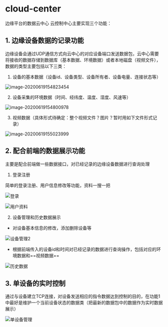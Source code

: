 # cloud-center
边缘平台的数据云中心
云控制中心主要实现三个功能：

## 1. 边缘设备数据的记录功能

边缘设备会通过UDP通信方式向云中心的对应设备端口发送数据包，云中心需要将接收的数据存储到数据库（基本数据、环境数据）或者本地磁盘（视频文件），数据的类型主要包括以下三类：

1. 设备的基本数据（设备id、设备类型、设备所有者、设备电量、连接状态等）

![image-20200619154823454](https://note.youdao.com/yws/public/resource/a590917cb48dcdcd15365607a22b2b6c/xmlnote/C72E45020D4042849568D85D91C334FC/5825)

2. 设备采集的环境数据（时间、经纬度、温度、湿度、风速等）

![image-20200619154800978](https://note.youdao.com/yws/public/resource/a590917cb48dcdcd15365607a22b2b6c/xmlnote/899991AA820C45498BBA9485401DDD14/5827)

3. 视频数据（具体形式待确定：整个视频文件？图片？暂时用如下文件形式记录）

![image-20200619155023999](https://note.youdao.com/yws/public/resource/a590917cb48dcdcd15365607a22b2b6c/xmlnote/B2FE0059C32142CC8B2D10A48BD6C9A6/5829)

## 2. 配合前端的数据展示功能

主要是配合前端做一些数据接口，对已经记录的边缘设备数据进行查询处理

1. 登录注册

简单的登录注册、用户信息修改等功能，资料一搜一把

![登录](https://note.youdao.com/yws/public/resource/a590917cb48dcdcd15365607a22b2b6c/xmlnote/E73085EAFF034AB884250A2FAF91412C/5831)



![用户资料](https://note.youdao.com/yws/public/resource/a590917cb48dcdcd15365607a22b2b6c/xmlnote/6B886FE849AA400BB07BDA0F35507C15/5833)



2. 设备管理和历史数据展示

- 对设备基本信息的修改，添加删除设备等

![设备管理2](https://note.youdao.com/yws/public/resource/a590917cb48dcdcd15365607a22b2b6c/xmlnote/AC3285C3D9C14B2B804E54A54BBECF8D/5835)

- 根据前端传入的设备id和时间对已经记录的数据进行查询操作，包括对应的环境数据和==视频数据==

![历史数据](https://note.youdao.com/yws/public/resource/a590917cb48dcdcd15365607a22b2b6c/xmlnote/FFD5B411FC034633B71900653B5C958D/5837)

## 3. 单设备的实时控制

通过与设备建立TCP连接，对设备发送相应的指令数据达到控制的目的，在功能1中最好是维护一个当前设备状态的数据类（把最新的数据包中的数据作为实时数据展示）

![单设备管理](https://note.youdao.com/yws/public/resource/a590917cb48dcdcd15365607a22b2b6c/xmlnote/5774272484264B1E8A15451B66F849C8/5839)
